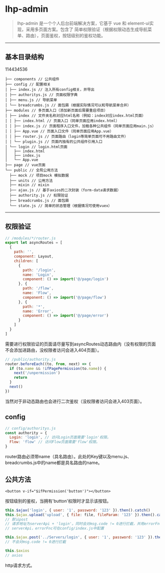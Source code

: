 # lhp-admin

> lhp-admin 是一个个人后台前端解决方案，它基于 vue 和 element-ui实现，采用多页面方案。包含了 简单权限验证（根据权限动态生成导航菜单、路由），页面鉴权，按钮级别的鉴权功能。

------

## 基本目录结构
114434536

```
├── components // 公共组件
├── config // 配置相关
│ ├── index.js // 注入所有config相关，并导出
│ ├── authoritys.js // 页面权限字典
│ ├── menu.js // 导航菜单
│ └── breadcrumbs.js // 面包屑（根据实际情况可以和导航菜单合并）
├── modules // 多页面入口（添加新页面后需要重启项目）
│ ├── index // 文件夹名称对应html名称（例如：index对应index.html页面）
│ │ ├── index.html // 页面入口（同单页面应用index.html）
│ │ ├── index.js // 页面程序入口文件，加载各种公共组件（同单页面应用main.js）
│ │ ├── App.vue // 页面入口文件（同单页面应用App.vue）
│ │ ├── router.js // 页面路由（login等简单页面可不用路由文件）
│ │ └── plugin.js // 页面内独有的公共组件引用入口
│ └── login // login.html页面
│   ├── index.html
│   ├── index.js
│   └── App.vue
├── page // vue页面
└── public // 全局公用方法
  ├── mock // 项目mock 模拟数据
  ├── units // 公用方法
  ├── mixin // mixin
  ├── ajax.js // 基于axios的二次封装（form-data请求数据）
  ├── authority.js // 权限验证
  ├── breadcrumbs.js // 面包屑
  └── state.js // 简单的状态管理（根据情况可使用vuex）
```

------

## 权限验证

```javascript
// /modules/*/router.js
export let asyncRoutes = [
  {
    path: '',
    component: Layout, 
    children: [
      {
        path: '/login',
        name: 'Login',
        component: () => import('@/page/login')
      }, {
        path: '/flow',
        name: 'Flow',
        component: () => import('@/page/flow')
      }, {
        path: '*',
        name: 'Error',
        component: () => import('@/page/error')
      }
    ]
  }
]
```

需要进行权限验证的页面请尽量写到asyncRoutes动态路由内（没有权限的页面不会添加进路由，没权限者访问会进入404页面）。

```javascript
// /public/authority.js
router.beforeEach((to, from, next) => {
  if (to.name && !ifPagePermission(to.name)) {
    next('/unpermission')
    return
  }
  next()
})
```
当然对于非动态路由也会进行二次鉴权（没权限者访问会进入403页面）。

## config

```javascript
// config/authoritys.js
const authority = {
  Login: 'login', // 访问Login页面需要'login'权限。
  Flow: 'flow' // 访问Flow页面需要'flow'权限。
}
```
router路由必须带name（具名路由）。此处的Key键以及menu.js、breadcrumbs.js中的name都是具名路由的name。

## 公共方法

```vue
<button v-if="$ifPermission('button')"></button>
```
按钮级别的鉴权，当拥有'button'权限时才显示该按钮。

```javascript
this.$ajax('login', { user: '1', password: '123' }).then().catch()
this.$ajax.upload('upload', { file: file, fileParam: '123' }).then().catch()
// 默认post
// 请求地址为serverApi + 'login'。同时会对msg.code != 0进行拦截，并用errorFnc方法向页面进行提示。
// serverApi，errorFnc可在config/index.js中配置

this.$ajax.post('../Servers/login', { user: '1', password: '123' }).then().catch()
// 不会对msg.code != 0进行拦截

this.$axios
// axios
```
http请求方式。
